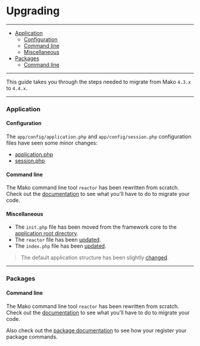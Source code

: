 # Upgrading

--------------------------------------------------------

* [Application](#application)
	- [Configuration](#application:configuration)
	- [Command line](#application:command-line)
	- [Miscellaneous](#application:miscellaneous)
* [Packages](#packages)
	- [Command line](#packages:command-line)

--------------------------------------------------------

This guide takes you through the steps needed to migrate from Mako ```4.3.x``` to ```4.4.x```.

--------------------------------------------------------


<a id="application"></a>

### Application

<a id="application:configuration"></a>

#### Configuration

The ```app/config/application.php``` and ```app/config/session.php``` configuration files have seen some minor changes:

* [application.php](https://github.com/mako-framework/app/blob/23cb6cdf3ccce2d686a69f45cf0ee6cd648b7207/app/config/application.php)
* [session.php](https://github.com/mako-framework/app/blob/bbf29d5fad11cd0bc9d8a1434d53f3eb03b10ed1/app/config/session.php)
 
<a id="application:command-line"></a>

#### Command line

The Mako command line tool ```reactor``` has been rewritten from scratch. Check out the [documentation](http://localhost:8002/mako/docs/public/index.php/docs/4.4/command-line:basics) to see what you'll have to do to migrate your code.

<a id="application:miscellaneous"></a>

#### Miscellaneous

* The ```init.php``` file has been moved from the framework core to the [application root directory](https://github.com/mako-framework/app/blob/5bfb27b6e22cb87c088cc0bc56d1328c15f34953/app/init.php).
* The ```reactor``` file has been [updated](https://github.com/mako-framework/app/blob/a158f548542ddce065726149a0e96302250cb372/app/reactor).
* The ```index.php``` file has been [updated](https://github.com/mako-framework/app/blob/a158f548542ddce065726149a0e96302250cb372/public/index.php).

> The default application structure has been slightly [changed](https://github.com/mako-framework/app/tree/a158f548542ddce065726149a0e96302250cb372).

--------------------------------------------------------

<a id="packages"></a>

### Packages

<a id="packages:command-line"></a>

#### Command line

The Mako command line tool ```reactor``` has been rewritten from scratch. Check out the [documentation](http://localhost:8002/mako/docs/public/index.php/docs/4.4/command-line:basics) to see what you'll have to do to migrate your code.

Also check out the [package documentation](:base_url:/docs/:version:/packages:packages) to see how your register your package commands.